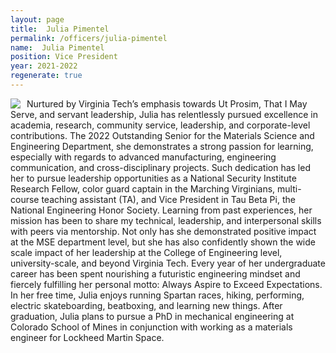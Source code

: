 ```yaml
---
layout: page
title:  Julia Pimentel
permalink: /officers/julia-pimentel
name:  Julia Pimentel
position: Vice President
year: 2021-2022
regenerate: true
---
```


<div>
<img class="headshot" style="float: left; padding-right:10px" src="{{ site.baseurl }}/uploads/headshots/julia-pimentel.jpg">
</div>

Nurtured by Virginia Tech’s emphasis towards Ut Prosim, That I May Serve, and servant leadership, Julia has relentlessly pursued excellence in academia, research, community service, leadership, and corporate-level contributions. The 2022 Outstanding Senior for the Materials Science and Engineering Department, she demonstrates a strong passion for learning, especially with regards to advanced manufacturing, engineering communication, and cross-disciplinary projects. Such dedication has led her to pursue leadership opportunities as a National Security Institute Research Fellow, color guard captain in the Marching Virginians, multi-course teaching assistant (TA), and Vice President in Tau Beta Pi, the National Engineering Honor Society. Learning from past experiences, her mission has been to share my technical, leadership, and interpersonal skills with peers via mentorship. Not only has she demonstrated positive impact at the MSE department level, but she has also confidently shown the wide scale impact of her leadership at the College of Engineering level, university-scale, and beyond Virginia Tech. Every year of her undergraduate career has been spent nourishing a futuristic engineering mindset and fiercely fulfilling her personal motto: Always Aspire to Exceed Expectations. In her free time, Julia enjoys running Spartan races, hiking, performing, electric skateboarding, beatboxing, and learning new things. After graduation, Julia plans to pursue a PhD in mechanical engineering at Colorado School of Mines in conjunction with working as a materials engineer for Lockheed Martin Space. 
